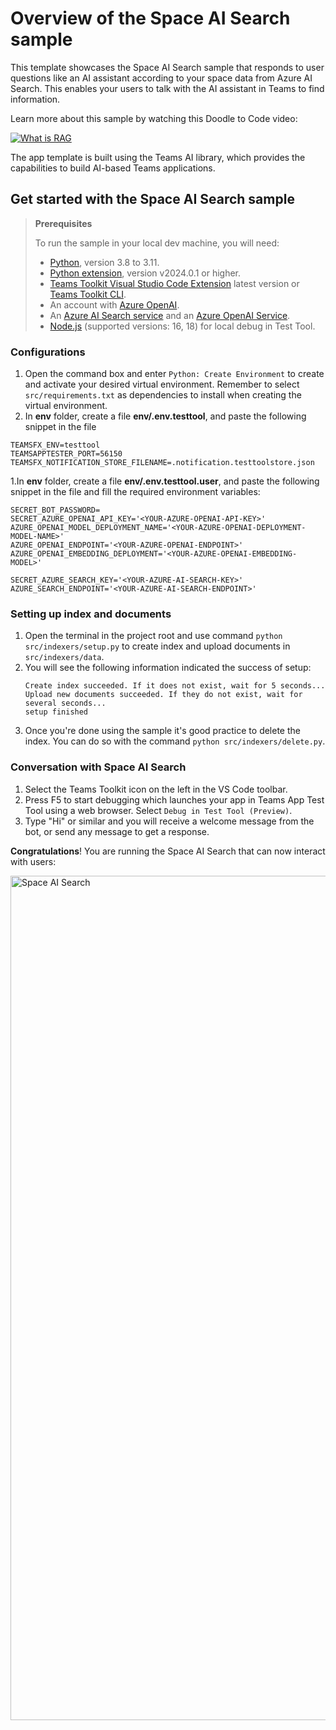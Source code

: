 # Overview of the Space AI Search sample

This template showcases the Space AI Search sample that responds to user questions like an AI assistant according to your space data from Azure AI Search. This enables your users to talk with the AI assistant in Teams to find information.

Learn more about this sample by watching this Doodle to Code video:

[![What is RAG](https://github.com/aycabas/space-ai-search/assets/36196437/2cbcce45-a93a-43af-842a-e43f30926508)](https://www.youtube.com/watch?v=1k4XGgsqfTM)

The app template is built using the Teams AI library, which provides the capabilities to build AI-based Teams applications.

## Get started with the Space AI Search sample

> **Prerequisites**
>
> To run the sample in your local dev machine, you will need:
>
> - [Python](https://www.python.org/), version 3.8 to 3.11.
> - [Python extension](https://code.visualstudio.com/docs/languages/python), version v2024.0.1 or higher.
> - [Teams Toolkit Visual Studio Code Extension](https://aka.ms/teams-toolkit) latest version or [Teams Toolkit CLI](https://aka.ms/teamsfx-cli).
> - An account with [Azure OpenAI](https://aka.ms/oai/access).
> - An [Azure AI Search service](https://learn.microsoft.com/en-us/azure/search/search-what-is-azure-search) and an [Azure OpenAI Service](https://learn.microsoft.com/en-us/azure/ai-services/openai/how-to/create-resource).
> - [Node.js](https://nodejs.org/) (supported versions: 16, 18) for local debug in Test Tool.

### Configurations
1. Open the command box and enter `Python: Create Environment` to create and activate your desired virtual environment. Remember to select `src/requirements.txt` as dependencies to install when creating the virtual environment.
1. In **env** folder, create a file **env/.env.testtool**, and paste the following snippet in the file 
```
TEAMSFX_ENV=testtool
TEAMSAPPTESTER_PORT=56150
TEAMSFX_NOTIFICATION_STORE_FILENAME=.notification.testtoolstore.json
```
1.In **env** folder, create a file **env/.env.testtool.user**, and paste the following snippet in the file and fill the required environment variables:
   ```
   SECRET_BOT_PASSWORD=
   SECRET_AZURE_OPENAI_API_KEY='<YOUR-AZURE-OPENAI-API-KEY>'
   AZURE_OPENAI_MODEL_DEPLOYMENT_NAME='<YOUR-AZURE-OPENAI-DEPLOYMENT-MODEL-NAME>'
   AZURE_OPENAI_ENDPOINT='<YOUR-AZURE-OPENAI-ENDPOINT>'
   AZURE_OPENAI_EMBEDDING_DEPLOYMENT='<YOUR-AZURE-OPENAI-EMBEDDING-MODEL>'
    
   SECRET_AZURE_SEARCH_KEY='<YOUR-AZURE-AI-SEARCH-KEY>'
   AZURE_SEARCH_ENDPOINT='<YOUR-AZURE-AI-SEARCH-ENDPOINT>'
   ```

### Setting up index and documents
1. Open the terminal in the project root and use command `python src/indexers/setup.py` to create index and upload documents in `src/indexers/data`.
1. You will see the following information indicated the success of setup:
    ```
    Create index succeeded. If it does not exist, wait for 5 seconds...
    Upload new documents succeeded. If they do not exist, wait for several seconds...
    setup finished
    ```
1. Once you're done using the sample it's good practice to delete the index. You can do so with the command `python src/indexers/delete.py`.

### Conversation with Space AI Search
1. Select the Teams Toolkit icon on the left in the VS Code toolbar.
1. Press F5 to start debugging which launches your app in Teams App Test Tool using a web browser. Select `Debug in Test Tool (Preview)`.
1. Type "Hi" or similar and you will receive a welcome message from the bot, or send any message to get a response.

**Congratulations**! You are running the Space AI Search that can now interact with users:

<img width="1351" alt="Space AI Search" src="https://github.com/aycabas/space-ai-search/assets/36196437/ebf46896-e315-4369-9968-c9417669f24b">
